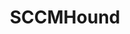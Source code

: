 ---
title: "SCCMHound"
description: "Tool for identifying privilege escalation opportunities in Microsoft's System Center Configuration Manager (SCCM) environments."
platforms: ["windows", "cli"]
categories: ["Windows", "PrivEsc", "Network"]
tags: ["sccm", "active-directory", "privilege-escalation", "configuration-manager", "lateral-movement"]
github: "https://github.com/CrowdStrike/sccmhound"
documentation: "https://github.com/CrowdStrike/sccmhound/blob/main/README.md"
---